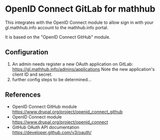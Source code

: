 # OpenID Connect GitLab for mathhub

This integrates with the OpenID Connect module to allow sign in with your gl.mathhub.info account to the mathhub.info portal.

It is based on the "OpenID Connect GitHub" module.




## Configuration

1. An admin needs register a new OAuth application on GitLab:
   https://gl.mathhub.info/admins/applications
   Note the new application's client ID and secret.
2. further config steps to be determined...

## References

* OpenID Connect GitHub module
  https://www.drupal.org/project/openid_connect_github
* OpenID Connect module
  https://www.drupal.org/project/openid_connect
* GitHub OAuth API documentation
  https://developer.github.com/v3/oauth/
